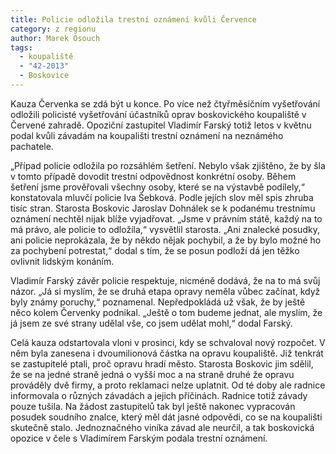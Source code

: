 ```yaml
---
title: Policie odložila trestní oznámení kvůli Července
category: z regionu
author: Marek Osouch
tags: 
  - koupaliště
  - "42-2013"
  - Boskovice
---
```


Kauza Červenka se zdá být u konce. Po více než čtyřměsíčním vyšetřování odložili policisté vyšetřování účastníků oprav boskovického koupaliště v Červené zahradě. Opoziční zastupitel Vladimír Farský totiž letos v květnu podal kvůli závadám na koupališti trestní oznámení na neznámého pachatele. 

„Případ policie odložila po rozsáhlém šetření. Nebylo však zjištěno, že by šla v tomto případě dovodit trestní odpovědnost konkrétní osoby. Během šetření jsme prověřovali všechny osoby, které se na výstavbě podílely,“ konstatovala mluvčí policie Iva Šebková. Podle jejích slov měl spis zhruba tisíc stran. Starosta Boskovic Jaroslav Dohnálek se k podanému trestnímu oznámení nechtěl nijak blíže vyjadřovat. „Jsme v právním státě, každý na to má právo, ale policie to odložila,“ vysvětlil starosta. „Ani znalecké posudky, ani policie neprokázala, že by někdo nějak pochybil, a že by bylo možné ho za pochybení potrestat,“ dodal s tím, že se posun podloží dá jen těžko ovlivnit lidským konáním. 

Vladimír Farský závěr policie respektuje, nicméně dodává, že na to má svůj názor. „Já si myslím, že se druhá etapa opravy neměla vůbec začínat, když byly známy poruchy,“ poznamenal. Nepředpokládá už však, že by ještě něco kolem Červenky podnikal. „Ještě o tom budeme jednat, ale myslím, že já jsem ze své strany udělal vše, co jsem udělat mohl,“ dodal Farský. 

Celá kauza odstartovala vloni v prosinci, kdy se schvaloval nový rozpočet. V něm byla zanesena i dvoumilionová částka na opravu koupaliště. Již tenkrát se zastupitelé ptali, proč opravu hradí město. Starosta Boskovic jim sdělil, že se na jedné straně jedná o vyšší moc a na straně druhé že opravu prováděly dvě firmy, a proto reklamaci nelze uplatnit. Od té doby ale radnice informovala o různých závadách a jejich příčinách. Radnice totiž závady pouze tušila. Na žádost zastupitelů tak byl ještě nakonec vypracován posudek soudního znalce, který měl dát jasné odpovědi, co se na koupališti skutečně stalo. Jednoznačného viníka závad ale neurčil, a tak boskovická opozice v čele s Vladimírem Farským podala trestní oznámení.